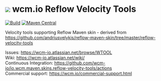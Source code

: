 <img src="https://wcm.io/images/favicon-16@2x.png"/> wcm.io Reflow Velocity Tools
======
[![Build](https://github.com/wcm-io/io.wcm.maven.skins.reflow-velocity-tools/workflows/Build/badge.svg?branch=develop)](https://github.com/wcm-io/io.wcm.maven.skins.reflow-velocity-tools/actions?query=workflow%3ABuild+branch%3Adevelop)
[![Maven Central](https://maven-badges.herokuapp.com/maven-central/io.wcm.maven.skins/reflow-velocity-tools/badge.svg)](https://maven-badges.herokuapp.com/maven-central/io.wcm.maven.skins/reflow-velocity-tools)

Velocity tools supporting Reflow Maven skin - derived from https://github.com/andriusvelykis/reflow-maven-skin/tree/master/reflow-velocity-tools

Issues: https://wcm-io.atlassian.net/browse/WTOOL<br/>
Wiki: https://wcm-io.atlassian.net/wiki/<br/>
Continuous Integration: https://github.com/wcm-io/io.wcm.maven.skins.reflow-velocity-tools/actions<br/>
Commercial support: https://wcm.io/commercial-support.html
